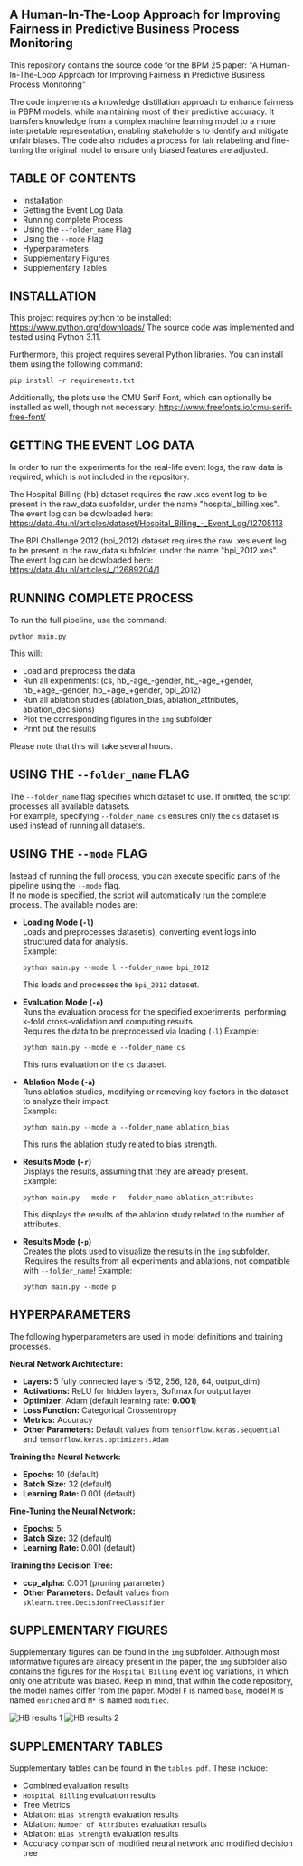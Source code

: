 A Human-In-The-Loop Approach for Improving Fairness in Predictive Business Process Monitoring
---------------------------------------------------------------------------------------------  

This repository contains the source code for the BPM 25 paper: 
"A Human-In-The-Loop Approach for Improving Fairness in Predictive Business Process Monitoring"

The code implements a knowledge distillation approach to enhance fairness in PBPM models, while maintaining most of their predictive accuracy.
It transfers knowledge from a complex machine learning model to a more interpretable representation,
enabling stakeholders to identify and mitigate unfair biases.
The code also includes a process for fair relabeling and fine-tuning the original model to ensure only biased features are adjusted.


TABLE OF CONTENTS
-----------------------  
- Installation
- Getting the Event Log Data
- Running complete Process
- Using the `--folder_name` Flag
- Using the `--mode` Flag
- Hyperparameters  
- Supplementary Figures
- Supplementary Tables


INSTALLATION
-----------------------  
This project requires python to be installed:
https://www.python.org/downloads/
The source code was implemented and tested using Python 3.11.

Furthermore, this project requires several Python libraries. You can install them using the following command:  

    pip install -r requirements.txt

Additionally, the plots use the CMU Serif Font, which can optionally be installed as well, though not necessary:
https://www.freefonts.io/cmu-serif-free-font/


GETTING THE EVENT LOG DATA
------------------------  
In order to run the experiments for the real-life event logs, the raw data is required, which is not included in the repository.

The Hospital Billing (hb) dataset requires the raw .xes event log to be present in the raw_data subfolder,
under the name "hospital_billing.xes".
The event log can be dowloaded here:
https://data.4tu.nl/articles/dataset/Hospital_Billing_-_Event_Log/12705113

The BPI Challenge 2012 (bpi_2012) dataset requires the raw .xes event log to be present in the raw_data subfolder,
under the name "bpi_2012.xes".
The event log can be dowloaded here:
https://data.4tu.nl/articles/_/12689204/1


RUNNING COMPLETE PROCESS  
------------------------  

To run the full pipeline, use the command:  

    python main.py  

This will:  
- Load and preprocess the data  
- Run all experiments: (cs, hb_-age_-gender, hb_-age_+gender, hb_+age_-gender, hb_+age_+gender, bpi_2012)  
- Run all ablation studies (ablation_bias, ablation_attributes, ablation_decisions)
- Plot the corresponding figures in the `img` subfolder
- Print out the results

Please note that this will take several hours.


USING THE `--folder_name` FLAG  
------------------------------  

The `--folder_name` flag specifies which dataset to use. If omitted, the script processes all available datasets.  
For example, specifying `--folder_name cs` ensures only the `cs` dataset is used instead of running all datasets.  


USING THE `--mode` FLAG  
-----------------------

Instead of running the full process, you can execute specific parts of the pipeline using the `--mode` flag.  
If no mode is specified, the script will automatically run the complete process.
The available modes are:  

- **Loading Mode (`-l`)**  
  Loads and preprocesses dataset(s), converting event logs into structured data for analysis.  
  Example:  

      python main.py --mode l --folder_name bpi_2012

    This loads and processes the `bpi_2012` dataset.

- **Evaluation Mode (`-e`)**  
  Runs the evaluation process for the specified experiments, performing k-fold cross-validation and computing results.  
  Requires the data to be preprocessed via loading (`-l`)
  Example:  

      python main.py --mode e --folder_name cs

  This runs evaluation on the `cs` dataset.

- **Ablation Mode (`-a`)**  
  Runs ablation studies, modifying or removing key factors in the dataset to analyze their impact.  
  Example:  

      python main.py --mode a --folder_name ablation_bias  

  This runs the ablation study related to bias strength.  

- **Results Mode (`-r`)**  
  Displays the results, assuming that they are already present.  
  Example:  

      python main.py --mode r --folder_name ablation_attributes 

  This displays the results of the ablation study related to the number of attributes.  

- **Results Mode (`-p`)**  
  Creates the plots used to visualize the results in the `img` subfolder.
  !Requires the results from all experiments and ablations, not compatible with `--folder_name`!
  Example:  

      python main.py --mode p


HYPERPARAMETERS  
---------------  

The following hyperparameters are used in model definitions and training processes.

**Neural Network Architecture:**  
- **Layers:** 5 fully connected layers (512, 256, 128, 64, output_dim)  
- **Activations:** ReLU for hidden layers, Softmax for output layer  
- **Optimizer:** Adam (default learning rate: **0.001**)  
- **Loss Function:** Categorical Crossentropy  
- **Metrics:** Accuracy  
- **Other Parameters:** Default values from `tensorflow.keras.Sequential` and `tensorflow.keras.optimizers.Adam`  

**Training the Neural Network:**  
- **Epochs:** 10 (default)  
- **Batch Size:** 32 (default)  
- **Learning Rate:** 0.001 (default)  

**Fine-Tuning the Neural Network:**  
- **Epochs:** 5  
- **Batch Size:** 32 (default)  
- **Learning Rate:** 0.001 (default)  

**Training the Decision Tree:**  
- **ccp_alpha:** 0.001 (pruning parameter)  
- **Other Parameters:** Default values from `sklearn.tree.DecisionTreeClassifier`


SUPPLEMENTARY FIGURES
---------------------
Supplementary figures can be found in the `img` subfolder.
Although most informative figures are already present in the paper,
the `img` subfolder also contains the figures for the `Hospital Billing` event log variations,
in which only one attribute was biased.
Keep in mind, that within the code repository, the model names differ from the paper.
Model `F` is named `base`, model `M` is named `enriched` and `M*` is named `modified`.

![HB results 1](img/hb_-age_+gender/hb_-age_+gender-accuracy-vs-fairness.png)
![HB results 2](img/hb_+age_-gender/hb_+age_-gender-accuracy-vs-fairness.png)


SUPPLEMENTARY TABLES
---------------------
Supplementary tables can be found in the `tables.pdf`.
These include:
- Combined evaluation results
- `Hospital Billing` evaluation results
- Tree Metrics
- Ablation: `Bias Strength` evaluation results
- Ablation: `Number of Attributes` evaluation results
- Ablation: `Bias Strength` evaluation results
- Accuracy comparison of modified neural network and modified decision tree
